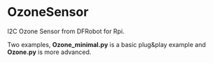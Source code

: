 # OzoneSensor
I2C Ozone Sensor from DFRobot for Rpi.  

Two examples, **Ozone_minimal.py** is a basic plug&play example and **Ozone.py** is more advanced.  